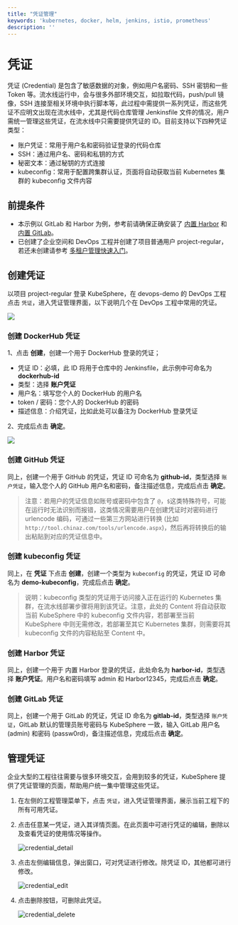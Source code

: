 ```yaml
---
title: "凭证管理"
keywords: 'kubernetes, docker, helm, jenkins, istio, prometheus'
description: ''
---
```


# 凭证

凭证 (Credential) 是包含了敏感数据的对象，例如用户名密码、SSH 密钥和一些 Token 等。流水线运行中，会与很多外部环境交互，如拉取代码，push/pull 镜像，SSH 连接至相关环境中执行脚本等，此过程中需提供一系列凭证，而这些凭证不应明文出现在流水线中，尤其是代码仓库管理 Jenkinsfile 文件的情况，用户需统一管理这些凭证，在流水线中只需要提供凭证的 ID。目前支持以下四种凭证类型：

- 账户凭证：常用于用户名和密码验证登录的代码仓库
- SSH：通过用户名、密码和私钥的方式
- 秘密文本：通过秘钥的方式连接
- kubeconfig：常用于配置跨集群认证，页面将自动获取当前 Kubernetes 集群的 kubeconfig 文件内容


## 前提条件

- 本示例以 GitLab 和 Harbor 为例，参考前请确保正确安装了 [内置 Harbor](../../installation/harbor-installation/) 和 [内置 GitLab](../../installation/gitlab-installation/)。
- 已创建了企业空间和 DevOps 工程并创建了项目普通用户 project-regular，若还未创建请参考 [多租户管理快速入门](../../quick-start/admin-quick-start)。

## 创建凭证

以项目 project-regular 登录 KubeSphere，在 devops-demo 的 DevOps 工程点击 `凭证`，进入凭证管理界面，以下说明几个在 DevOps 工程中常用的凭证。

![](https://pek3b.qingstor.com/kubesphere-docs/png/20190427133402.png)

### 创建 DockerHub 凭证

1、点击 **创建**，创建一个用于 DockerHub 登录的凭证；

- 凭证 ID：必填，此 ID 将用于仓库中的 Jenkinsfile，此示例中可命名为 **dockerhub-id**
- 类型：选择 **账户凭证**
- 用户名：填写您个人的 DockerHub 的用户名
- token / 密码：您个人的 DockerHub 的密码
- 描述信息：介绍凭证，比如此处可以备注为 DockerHub 登录凭证


2、完成后点击 **确定**。

![](https://pek3b.qingstor.com/kubesphere-docs/png/20190427133655.png)

### 创建 GitHub 凭证

同上，创建一个用于 GitHub 的凭证，凭证 ID 可命名为 **github-id**，类型选择 `账户凭证`，输入您个人的 GitHub 用户名和密码，备注描述信息，完成后点击 **确定**。
> 注意：若用户的凭证信息如账号或密码中包含了 `@`，`$`这类特殊符号，可能在运行时无法识别而报错，这类情况需要用户在创建凭证时对密码进行 urlencode 编码，可通过一些第三方网站进行转换 (比如 `http://tool.chinaz.com/tools/urlencode.aspx`)，然后再将转换后的输出粘贴到对应的凭证信息中。

### 创建 kubeconfig 凭证

同上，在 **凭证** 下点击 **创建**，创建一个类型为 `kubeconfig` 的凭证，凭证 ID 可命名为 **demo-kubeconfig**，完成后点击 **确定**。

> 说明：kubeconfig 类型的凭证用于访问接入正在运行的 Kubernetes 集群，在流水线部署步骤将用到该凭证。注意，此处的 Content 将自动获取当前 KubeSphere 中的 kubeconfig 文件内容，若部署至当前 KubeSphere 中则无需修改，若部署至其它 Kubernetes 集群，则需要将其 kubeconfig 文件的内容粘贴至 Content 中。


### 创建 Harbor 凭证

同上，创建一个用于 内置 Harbor 登录的凭证，此处命名为 **harbor-id**，类型选择 **账户凭证**。用户名和密码填写 admin 和 Harbor12345，完成后点击 **确定**。

### 创建 GitLab 凭证

同上，创建一个用于 GitLab 的凭证，凭证 ID 命名为 **gitlab-id**，类型选择 `账户凭证`，GitLab 默认的管理员账号密码与 KubeSphere 一致，输入 GitLab 用户名 (admin) 和密码 (passw0rd)，备注描述信息，完成后点击 **确定**。

## 管理凭证

企业大型的工程往往需要与很多环境交互，会用到较多的凭证，KubeSphere 提供了凭证管理的页面，帮助用户统一集中管理这些凭证。

1. 在左侧的工程管理菜单下，点击 `凭证`，进入凭证管理界面，展示当前工程下的所有可用凭证。

2. 点击任意某一凭证，进入其详情页面。在此页面中可进行凭证的编辑，删除以及查看凭证的使用情况等操作。

   ![credential_detail](/credential_detail.png)

3. 点击左侧编辑信息，弹出窗口，可对凭证进行修改。除凭证 ID，其他都可进行修改。

   ![credential_edit](/credential_edit.png)

4. 点击删除按钮，可删除此凭证。

   ![credential_delete](/credential_delete.png)
